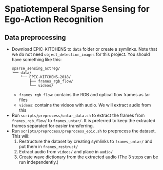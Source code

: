 # Spatiotemperal Sparse Sensing for Ego-Action Recognition

## Data preprocessing

- Download EPIC-KITCHENS to `data` folder or create a symlinks. Note that we do not need `object_detection_images` for this project. You should have something like this:
    ```
    sparse_sensing_actreg/
    └── data/
        └── EPIC-KITCHENS-2018/
            ├── frames_rgb_flow/
            └── videos/
    ```
    - `frames_rgb_flow`: contains the RGB and optical flow frames as tar files
    - `videos`: contains the videos with audio. We will extract audio from this
- Run `scripts/preprocess/untar_data.sh` to extract the frames from `frames_rgb_flow/` to `frames_untar/`. It is preferred to keep the extracted frames separated for easier transferring.
- Run `scripts/preprocess/preprocess_epic.sh` to preprocess the dataset. This will:
    1. Restructure the dataset by creating symlinks to `frames_untar/` and put them in `frames_restruct/`
    2. Extract audio from `videos/` and place in `audio/`
    3. Create wave dictionary from the extracted audio
    (The 3 steps can be run independently.)
